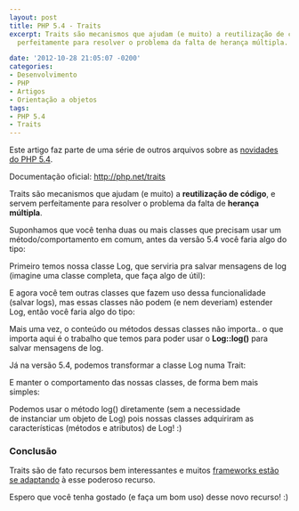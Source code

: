 ```yaml
---
layout: post
title: PHP 5.4 - Traits
excerpt: Traits são mecanismos que ajudam (e muito) a reutilização de código, e servem
  perfeitamente para resolver o problema da falta de herança múltipla.

date: '2012-10-28 21:05:07 -0200'
categories:
- Desenvolvimento
- PHP
- Artigos
- Orientação a objetos
tags:
- PHP 5.4
- Traits
---
```

<p>Este artigo faz parte de uma série de outros arquivos sobre as <a title="PHP 5.4 – Novas funcionalidades" href="/php-5-4-novas-funcionalidades" target="_blank">novidades do PHP 5.4</a>.</p>
<p>Documentação oficial: <a href="http://php.net/traits" target="_blank">http://php.net/traits</a></p>
<p>Traits são mecanismos que ajudam (e muito) a <strong>reutilização de código</strong>, e servem perfeitamente para resolver o problema da falta de <strong>herança múltipla</strong>.</p>
<p>Suponhamos que você tenha duas ou mais classes que precisam usar um método/comportamento em comum, antes da versão 5.4 você faria algo do tipo:</p>
<p>Primeiro temos nossa classe Log, que serviria pra salvar mensagens de log (imagine uma classe completa, que faça algo de útil):</p>
<div data-gist-id="3970165" data-gist-show-loading="false"></div>
<p>E agora você tem outras classes que fazem uso dessa funcionalidade (salvar logs), mas essas classes não podem (e nem deveriam) estender Log, então você faria algo do tipo:</p>
<div data-gist-id="3970168" data-gist-show-loading="false"></div>
<p>Mais uma vez, o conteúdo ou métodos dessas classes não importa.. o que importa aqui é o trabalho que temos para poder usar o <strong>Log::log()</strong> para salvar mensagens de log.</p>
<p>Já na versão 5.4, podemos transformar a classe Log numa Trait:</p>
<div data-gist-id="3970177" data-gist-show-loading="false"></div>
<p>E manter o comportamento das nossas classes, de forma bem mais simples:</p>
<div data-gist-id="3970188" data-gist-show-loading="false"></div>
<div data-gist-id="3970189" data-gist-show-loading="false"></div>
<p>Podemos usar o método log() diretamente (sem a necessidade de instanciar um objeto de Log) pois nossas classes adquiriram as características (métodos e atributos) de Log! :)</p>
<h3>Conclusão</h3>
<p>Traits são de fato recursos bem interessantes e muitos <a title="O CakePHP 3.0 já está no forno!" href="/o-cakephp-3-0-ja-esta-no-forno">frameworks estão se adaptando</a> à esse poderoso recurso.</p>
<p>Espero que você tenha gostado (e faça um bom uso) desse novo recurso! :)</p>
